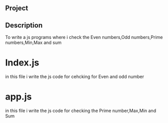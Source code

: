 ## Project

## Description
  To write a js programs where i check the Even numbers,Odd numbers,Prime numbers,Min,Max and sum

#  Index.js
  in this file i write the js code for cehcking for Even and odd number
# app.js
  in this file i write the js code for checking the Prime number,Max,Min and Sum

 

